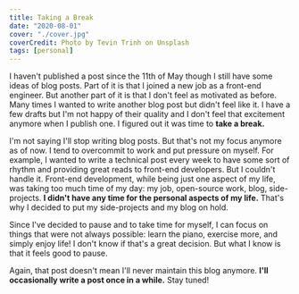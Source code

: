 ```yaml
---
title: Taking a Break
date: "2020-08-01"
cover: "./cover.jpg"
coverCredit: Photo by Tevin Trinh on Unsplash
tags: [personal]
---
```


I haven't published a post since the 11th of May though I still have some ideas of blog posts. Part of it is that I joined a new job as a front-end engineer. But another part of it is that I don't feel as motivated as before. Many times I wanted to write another blog post but didn't feel like it. I have a few drafts but I'm not happy of their quality and I don't feel that excitement anymore when I publish one. I figured out it was time to **take a break.**

I'm not saying I'll stop writing blog posts. But that's not my focus anymore as of now. I tend to overcommit to work and put pressure on myself. For example, I wanted to write a technical post every week to have some sort of rhythm and providing great reads to front-end developers. But I couldn't handle it. Front-end development, while being just one aspect of my life, was taking too much time of my day: my job, open-source work, blog, side-projects. **I didn't have any time for the personal aspects of my life.** That's why I decided to put my side-projects and my blog on hold.

Since I've decided to pause and to take time for myself, I can focus on things that were not always possible: learn the piano, exercise more, and simply enjoy life! I don't know if that's a great decision. But what I know is that it feels good to pause.

Again, that post doesn't mean I'll never maintain this blog anymore. **I'll occasionally write a post once in a while.** Stay tuned!
